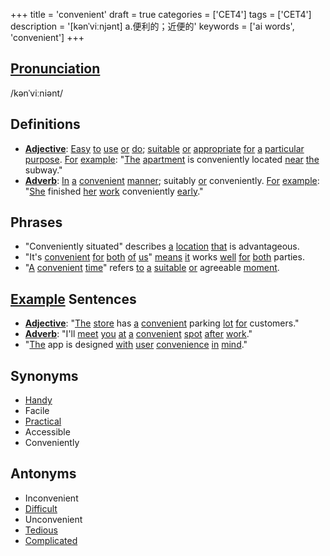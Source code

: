 +++
title = 'convenient'
draft = true
categories = ['CET4']
tags = ['CET4']
description = '[kənˈviːnjənt] a.便利的；近便的'
keywords = ['ai words', 'convenient']
+++

## [Pronunciation](/post/pronunciation/)
/kənˈviːniənt/

## Definitions
- **[Adjective](/post/adjective/)**: [Easy](/post/easy/) [to](/post/to/) [use](/post/use/) [or](/post/or/) [do](/post/do/); [suitable](/post/suitable/) [or](/post/or/) [appropriate](/post/appropriate/) [for](/post/for/) [a](/post/a/) [particular](/post/particular/) [purpose](/post/purpose/). [For](/post/for/) [example](/post/example/): "[The](/post/the/) [apartment](/post/apartment/) is conveniently located [near](/post/near/) [the](/post/the/) subway."
- **[Adverb](/post/adverb/)**: [In](/post/in/) [a](/post/a/) [convenient](/post/convenient/) [manner](/post/manner/); suitably [or](/post/or/) conveniently. [For](/post/for/) [example](/post/example/): "[She](/post/she/) finished [her](/post/her/) [work](/post/work/) conveniently [early](/post/early/)."

## Phrases
- "Conveniently situated" describes [a](/post/a/) [location](/post/location/) [that](/post/that/) is advantageous.
- "It's [convenient](/post/convenient/) [for](/post/for/) [both](/post/both/) [of](/post/of/) [us](/post/us/)" [means](/post/means/) [it](/post/it/) works [well](/post/well/) [for](/post/for/) [both](/post/both/) parties.
- "[A](/post/a/) [convenient](/post/convenient/) [time](/post/time/)" refers [to](/post/to/) [a](/post/a/) [suitable](/post/suitable/) [or](/post/or/) agreeable [moment](/post/moment/).

## [Example](/post/example/) Sentences
- **[Adjective](/post/adjective/)**: "[The](/post/the/) [store](/post/store/) has [a](/post/a/) [convenient](/post/convenient/) parking [lot](/post/lot/) [for](/post/for/) customers."
- **[Adverb](/post/adverb/)**: "I'll [meet](/post/meet/) [you](/post/you/) [at](/post/at/) [a](/post/a/) [convenient](/post/convenient/) [spot](/post/spot/) [after](/post/after/) [work](/post/work/)."
- "[The](/post/the/) app is designed [with](/post/with/) [user](/post/user/) [convenience](/post/convenience/) [in](/post/in/) [mind](/post/mind/)."

## Synonyms
- [Handy](/post/handy/)
- Facile
- [Practical](/post/practical/)
- Accessible
- Conveniently

## Antonyms
- Inconvenient
- [Difficult](/post/difficult/)
- Unconvenient
- [Tedious](/post/tedious/)
- [Complicated](/post/complicated/)
